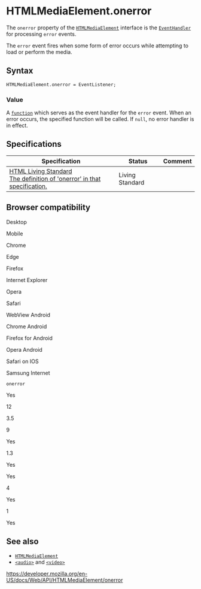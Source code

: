 HTMLMediaElement.onerror
========================

The `onerror` property of the [`HTMLMediaElement`](../htmlmediaelement) interface is the [`EventHandler`](https://developer.mozilla.org/en-US/docs/Web/Events/Event_handlers) for processing `error` events.

The `error` event fires when some form of error occurs while attempting to load or perform the media.

Syntax
------

    HTMLMediaElement.onerror = EventListener;

### Value

A [`function`](https://developer.mozilla.org/en-US/docs/Web/JavaScript/Reference/Global_Objects/Function) which serves as the event handler for the `error` event. When an error occurs, the specified function will be called. If `null`, no error handler is in effect.

Specifications
--------------

<table><thead><tr class="header"><th>Specification</th><th>Status</th><th>Comment</th></tr></thead><tbody><tr class="odd"><td><a href="https://html.spec.whatwg.org/multipage/webappapis.html#handler-onerror">HTML Living Standard<br />
<span class="small">The definition of 'onerror' in that specification.</span></a></td><td><span class="spec-living">Living Standard</span></td><td></td></tr></tbody></table>

Browser compatibility
---------------------

Desktop

Mobile

Chrome

Edge

Firefox

Internet Explorer

Opera

Safari

WebView Android

Chrome Android

Firefox for Android

Opera Android

Safari on IOS

Samsung Internet

`onerror`

Yes

12

3.5

9

Yes

1.3

Yes

Yes

4

Yes

1

Yes

See also
--------

-   [`HTMLMediaElement`](../htmlmediaelement)
-   [`<audio>`](https://developer.mozilla.org/en-US/docs/Web/HTML/Element/audio) and [`<video>`](https://developer.mozilla.org/en-US/docs/Web/HTML/Element/video)

<a href="https://developer.mozilla.org/en-US/docs/Web/API/HTMLMediaElement/onerror" class="_attribution-link">https://developer.mozilla.org/en-US/docs/Web/API/HTMLMediaElement/onerror</a>
